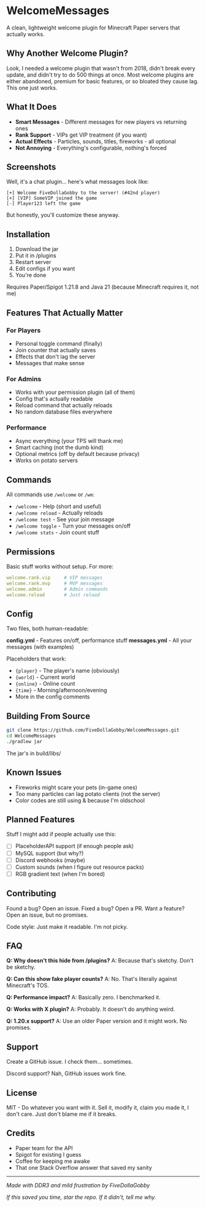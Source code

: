 # WelcomeMessages

A clean, lightweight welcome plugin for Minecraft Paper servers that actually works.

## Why Another Welcome Plugin?

Look, I needed a welcome plugin that wasn't from 2018, didn't break every update, and didn't try to do 500 things at once. Most welcome plugins are either abandoned, premium for basic features, or so bloated they cause lag. This one just works.

## What It Does

- **Smart Messages** - Different messages for new players vs returning ones
- **Rank Support** - VIPs get VIP treatment (if you want)
- **Actual Effects** - Particles, sounds, titles, fireworks - all optional
- **Not Annoying** - Everything's configurable, nothing's forced

## Screenshots

Well, it's a chat plugin... here's what messages look like:
```
[+] Welcome FiveDollaGobby to the server! (#42nd player)
[+] [VIP] SomeVIP joined the game
[-] Player123 left the game
```

But honestly, you'll customize these anyway.

## Installation

1. Download the jar
2. Put it in /plugins
3. Restart server
4. Edit configs if you want
5. You're done

Requires Paper/Spigot 1.21.8 and Java 21 (because Minecraft requires it, not me)

## Features That Actually Matter

### For Players
- Personal toggle command (finally)
- Join counter that actually saves
- Effects that don't lag the server
- Messages that make sense

### For Admins
- Works with your permission plugin (all of them)
- Config that's actually readable
- Reload command that actually reloads
- No random database files everywhere

### Performance
- Async everything (your TPS will thank me)
- Smart caching (not the dumb kind)
- Optional metrics (off by default because privacy)
- Works on potato servers

## Commands

All commands use `/welcome` or `/wm`:
- `/welcome` - Help (short and useful)
- `/welcome reload` - Actually reloads
- `/welcome test` - See your join message
- `/welcome toggle` - Turn your messages on/off
- `/welcome stats` - Join count stuff

## Permissions

Basic stuff works without setup. For more:
```yaml
welcome.rank.vip     # VIP messages
welcome.rank.mvp     # MVP messages
welcome.admin        # Admin commands
welcome.reload       # Just reload
```

## Config

Two files, both human-readable:

**config.yml** - Features on/off, performance stuff
**messages.yml** - All your messages (with examples)

Placeholders that work:
- `{player}` - The player's name (obviously)
- `{world}` - Current world
- `{online}` - Online count
- `{time}` - Morning/afternoon/evening
- More in the config comments

## Building From Source

```bash
git clone https://github.com/FiveDollaGobby/WelcomeMessages.git
cd WelcomeMessages
./gradlew jar
```

The jar's in build/libs/

## Known Issues

- Fireworks might scare your pets (in-game ones)
- Too many particles can lag potato clients (not the server)
- Color codes are still using & because I'm oldschool

## Planned Features

Stuff I might add if people actually use this:
- [ ] PlaceholderAPI support (if enough people ask)
- [ ] MySQL support (but why?)
- [ ] Discord webhooks (maybe)
- [ ] Custom sounds (when I figure out resource packs)
- [ ] RGB gradient text (when I'm bored)

## Contributing

Found a bug? Open an issue.
Fixed a bug? Open a PR.
Want a feature? Open an issue, but no promises.

Code style: Just make it readable. I'm not picky.

## FAQ

**Q: Why doesn't this hide from /plugins?**
A: Because that's sketchy. Don't be sketchy.

**Q: Can this show fake player counts?**
A: No. That's literally against Minecraft's TOS.

**Q: Performance impact?**
A: Basically zero. I benchmarked it.

**Q: Works with X plugin?**
A: Probably. It doesn't do anything weird.

**Q: 1.20.x support?**
A: Use an older Paper version and it might work. No promises.

## Support

Create a GitHub issue. I check them... sometimes.

Discord support? Nah, GitHub issues work fine.

## License

MIT - Do whatever you want with it. Sell it, modify it, claim you made it, I don't care. Just don't blame me if it breaks.

## Credits

- Paper team for the API
- Spigot for existing I guess
- Coffee for keeping me awake
- That one Stack Overflow answer that saved my sanity

---

*Made with DDR3 and mild frustration by FiveDollaGobby*

*If this saved you time, star the repo. If it didn't, tell me why.*